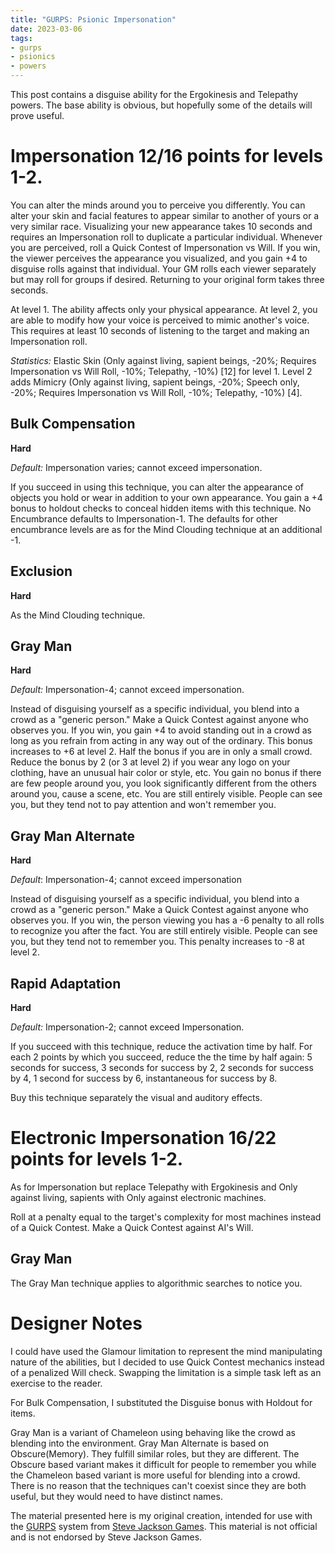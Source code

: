 ```yaml
---
title: "GURPS: Psionic Impersonation"
date: 2023-03-06
tags:
- gurps
- psionics
- powers
---
```


This post contains a disguise ability for the Ergokinesis and Telepathy powers. The base ability is obvious, but hopefully some of the details will prove useful.

# Impersonation 12/16 points for levels 1-2.

You can alter the minds around you to perceive you differently. You can alter your skin and facial features to appear similar to another of yours or a very similar race. Visualizing your new appearance takes 10 seconds and requires an Impersonation roll to duplicate a particular individual. Whenever you are perceived, roll a Quick Contest of Impersonation vs Will. If you win, the viewer perceives the appearance you visualized, and you gain +4 to disguise rolls against that individual. Your GM rolls each viewer separately but may roll for groups if desired. Returning to your original form takes three seconds.

At level 1. The ability affects only your physical appearance. At level 2, you are able to modify how your voice is perceived to mimic another's voice. This requires at least 10 seconds of listening to the target and making an Impersonation roll.

_Statistics:_ Elastic Skin (Only against living, sapient beings, -20%; Requires Impersonation vs Will Roll, -10%; Telepathy, -10%) [12] for level 1. Level 2 adds Mimicry (Only against living, sapient beings, -20%; Speech only, -20%; Requires Impersonation vs Will Roll, -10%; Telepathy, -10%) [4].

## Bulk Compensation
**Hard**

_Default:_ Impersonation varies; cannot exceed impersonation.

If you succeed in using this technique, you can alter the appearance of objects you hold or wear in addition to your own appearance. You gain a +4 bonus to holdout checks to conceal hidden items with this technique. No Encumbrance defaults to Impersonation-1. The defaults for other encumbrance levels are as for the Mind Clouding technique at an additional -1.

## Exclusion
**Hard**

As the Mind Clouding technique.

## Gray Man
**Hard**

_Default:_ Impersonation-4; cannot exceed impersonation.

Instead of disguising yourself as a specific individual, you blend into a crowd as a "generic person." Make a Quick Contest against anyone who observes you. If you win, you gain +4 to avoid standing out in a crowd as long as you refrain from acting in any way out of the ordinary. This bonus increases to +6 at level 2. Half the bonus if you are in only a small crowd. Reduce the bonus by 2 (or 3 at level 2) if you wear any logo on your clothing, have an unusual hair color or style, etc. You gain no bonus if there are few people around you, you look significantly different from the others around you, cause a scene, etc. You are still entirely visible. People can see you, but they tend not to pay attention and won't remember you.

## Gray Man Alternate
**Hard**

_Default_: Impersonation-4; cannot exceed impersonation

Instead of disguising yourself as a specific individual, you blend into a crowd as a "generic person." Make a Quick Contest against anyone who observes you. If you win, the person viewing you has a -6 penalty to all rolls to recognize you after the fact. You are still entirely visible. People can see you, but they tend not to remember you. This penalty increases to -8 at level 2.

## Rapid Adaptation
**Hard**

_Default:_ Impersonation-2; cannot exceed Impersonation.

If you succeed with this technique, reduce the activation time by half. For each 2 points by which you succeed, reduce the the time by half again: 5 seconds for success, 3 seconds for success by 2, 2 seconds for success by 4, 1 second for success by 6, instantaneous for success by 8.

Buy this technique separately the visual and auditory effects. 

# Electronic Impersonation 16/22 points for levels 1-2.
As for Impersonation but replace Telepathy with Ergokinesis and Only against living, sapients with Only against electronic machines.

Roll at a penalty equal to the target's complexity for most machines instead of a Quick Contest. Make a Quick Contest against AI's Will.

## Gray Man
The Gray Man technique applies to algorithmic searches to notice you.

# Designer Notes
I could have used the Glamour limitation to represent the mind manipulating nature of the abilities, but I decided to use Quick Contest mechanics instead of a penalized Will check. Swapping the limitation is a simple task left as an exercise to the reader.

For Bulk Compensation, I substituted the Disguise bonus with Holdout for items.

Gray Man is a variant of Chameleon using behaving like the crowd as blending into the environment. Gray Man Alternate is based on Obscure(Memory). They fulfill similar roles, but they are different. The Obscure based variant makes it difficult for people to remember you while the Chameleon based variant is more useful for blending into a crowd. There is no reason that the techniques can't coexist since they are both useful, but they would need to have distinct names.

The material presented here is my original creation, intended for use with the [GURPS](https://www.sjgames.com/gurps/) system from [Steve Jackson Games](https://www.sjgames.com/). This material is not official and is not endorsed by Steve Jackson Games.
